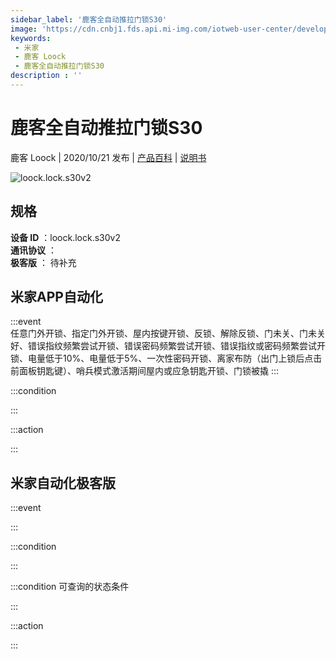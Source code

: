 ```yaml
---
sidebar_label: '鹿客全自动推拉门锁S30'
image: 'https://cdn.cnbj1.fds.api.mi-img.com/iotweb-user-center/developer_16790718584980eyS46zf.png?GalaxyAccessKeyId=AKVGLQWBOVIRQ3XLEW&Expires=9223372036854775807&Signature=Cw6Ni/h2+Sc2/KywCO8sx55viIw='
keywords: 
 - 米家
 - 鹿客 Loock
 - 鹿客全自动推拉门锁S30
description : ''
---
```

# 鹿客全自动推拉门锁S30

鹿客 Loock | 2020/10/21 发布 | [产品百科](https://home.mi.com/webapp/content/baike/product/index.html?model=loock.lock.s30v2/) | [说明书](https://home.mi.com/views/introduction.html?model=loock.lock.s30v2&region=cn)

![loock.lock.s30v2](https://cdn.cnbj1.fds.api.mi-img.com/iotweb-user-center/developer_16790718584980eyS46zf.png?GalaxyAccessKeyId=AKVGLQWBOVIRQ3XLEW&Expires=9223372036854775807&Signature=Cw6Ni/h2+Sc2/KywCO8sx55viIw=)

## 规格  
> 
**设备 ID** ：loock.lock.s30v2  
**通讯协议** ：  
**极客版**  ： 待补充 


## 米家APP自动化  

:::event  
任意门外开锁、指定门外开锁、屋内按键开锁、反锁、解除反锁、门未关、门未关好、错误指纹频繁尝试开锁、错误密码频繁尝试开锁、错误指纹或密码频繁尝试开锁、电量低于10%、电量低于5%、一次性密码开锁、离家布防（出门上锁后点击前面板钥匙键）、哨兵模式激活期间屋内或应急钥匙开锁、门锁被撬
:::

:::condition  

:::

:::action   

:::

## 米家自动化极客版  

:::event  

:::

:::condition  

:::

:::condition 可查询的状态条件  

:::

:::action  

:::

        
